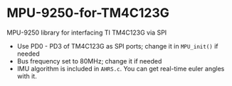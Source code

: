 # MPU-9250-for-TM4C123G
MPU-9250 library for interfacing TI TM4C123G via SPI
- Use PD0 - PD3 of TM4C123G as SPI ports; change it in `MPU_init()` if needed
- Bus frequency set to 80MHz; change it if needed
- IMU algorithm is included in `AHRS.c`. You can get real-time euler angles with it.
